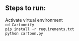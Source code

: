 ## Steps to run:  

Activate virtual environment  
`cd Cartoonify`  
`pip install -r requirements.txt`  
`python cartoon.py`
